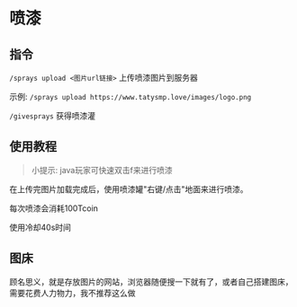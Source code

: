 # 喷漆

## 指令

`/sprays upload <图片url链接>` 上传喷漆图片到服务器

示例: `/sprays upload https://www.tatysmp.love/images/logo.png`

`/givesprays` 获得喷漆灌

## 使用教程

> 小提示: java玩家可快速双击f来进行喷漆

在上传完图片加载完成后，使用喷漆罐"右键/点击"地面来进行喷漆。

每次喷漆会消耗100Tcoin

使用冷却40s时间

## 图床

顾名思义，就是存放图片的网站，浏览器随便搜一下就有了，或者自己搭建图床，需要花费人力物力，我不推荐这么做
